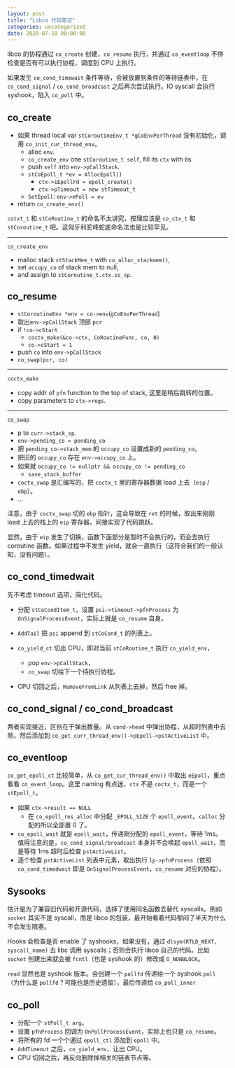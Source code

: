 ```yaml
---
layout: post
title: "Libco 代码笔记"
categories: uncategorized
date: 2020-07-10 00:00:00
---
```




libco 的协程通过 `co_create` 创建，`co_resume` 执行，并通过 `co_eventloop` 不停检查是否有可以执行协程，调度到 CPU 上执行。

如果发生 `co_cond_timewait` 条件等待，会被放置到条件的等待链表中，在 `co_cond_signal` / `co_cond_broadcast` 之后再次尝试执行。IO syscall 会执行 syshook，陷入 `co_poll` 中。

## co_create

- 如果 thread local var `stCoroutineEnv_t *gCoEnvPerThread` 没有初始化，调用 `co_init_cur_thread_env`。
  - alloc `env`.
  - `co_create_env` one `stCoroutine_t self`, fill its `ctx` with `0`s.
  - push `self` into `env->pCallStack`.
  - `stCoEpoll_t *ev = AllocEpoll()`
    - `ctx->iEpollFd = epoll_create()`
    - `ctx->pTimeout = new stTimeout_t`
  - `SetEpoll`: `env->ePoll = ev`
- return `co_create_env()`

`cotxt_t` 和 `stCoRoutine_t` 的命名不太讲究，按理应该是 `co_ctx_t` 和 `stCoroutine_t` 吧。这匈牙利驼峰蛇底命名法也是比较罕见。

---

`co_create_env`

- malloc stack `stStackMem_t` with `co_alloc_stackmem()`,
- set `occupy_co` of stack mem to null,
- and assign to `stCoroutine_t.ctx.ss_sp`.

## co_resume

- `stCoroutineEnv *env = co->env`(`gCoEnvPerThread`)
- 取出`env->pCallStack` 顶部 `pcr`
- if `!co->cStart`
  - `coctx_make(&co->ctx, CoRoutineFunc, co, 0)`
  - `co->cStart = 1`
- push `co` into `env->pCallStack`
- `co_swap(pcr, co)`

---

`coctx_make`

- copy addr of `pfn` function to the top of stack, 这里是稍后跳转的位置。
- copy parameters to `ctx->regs`.

---

`co_swap`

- p to `curr->stack_sp`.
- `env->pending_co = pending_co`
- 把 `pending_co->stack_mem` 的 `occupy_co` 设置成新的 `pending_co`。
- 把旧的 `occupy_co` 存在 `env->occupy_co` 上。
- 如果就 `occupy_co != nullptr && occupy_co != pending_co`
  - `save_stack_buffer`
- `coctx_swap` 是汇编写的，把 `coctx_t` 里的寄存器数据 load 上去（`esp` / `ebp`）。
- ...

注意，由于 `coctx_swap` 切的 `ebp` 指针，这会导致在 `ret` 的时候，取出来刚刚 load 上去的栈上的 `eip` 寄存器，间接实现了代码跳跃。

显然，由于 `eip` 发生了切换，函数下面部分是暂时不会执行的，而会去执行 coroutine 函数。如果过程中不发生 yield，就会一直执行（这符合我们的一般认知，没有问题）。

## co_cond_timedwait

先不考虑 timeout 选项，简化代码。

- 分配 `stCoCondItem_t`，设置 `psi->timeout->pfnProcess` 为 `OnSignalProcessEvent`，实际上就是 `co_resume` 自身。

- `AddTail` 把 `psi` append 到 `stCoCond_t` 的列表上。
- `co_yield_ct` 切出 CPU，即对当前 `stCoRoutine_t` 执行 `co_yield_env`，
  - pop `env->pCallStack`，
  - `co_swap` 切给下一个待执行协程。
- CPU 切回之后，`RemoveFromLink` 从列表上去掉，然后 free 掉。

## co_cond_signal /  co_cond_broadcast

两者实现接近，区别在于弹出数量。从 `cond->head` 中弹出协程，从超时列表中去除。然后添加到 `co_get_curr_thread_env()->pEpoll->pstActiveList` 中。

## co_eventloop

`co_get_epoll_ct` 比较简单，从 `co_get_cur_thread_env()` 中取出 `eEpoll`，重点看看 `co_event_loop`。这里 naming 有点迷，`ctx` 不是 `coctx_t`，而是一个 `stEpoll_t`。

- 如果 `ctx->result == NULL`
  - 在 `co_epoll_res_alloc` 中分配 `_EPOLL_SIZE` 个 `epoll_event`。`calloc` 分配的所以全部置 0 了。
- `co_epoll_wait` 就是 `epoll_wait`，传递刚分配的 `epoll_event`，等待 1ms。值得注意的是，`co_cond_signal/broadcast` 本身并不会唤起 `epoll_wait`，而是等待 1ms 超时后检查 `pstActiveList`。
- 逐个检查 `pstActiveList` 列表中元素，取出执行 `lp->pfnProcess`（依照 `co_cond_timedwait` 即是 `OnSignalProcessEvent`，`co_resume` 对应的协程）。

## Sysooks

估计是为了兼容旧代码和开源代码，选择了使用同名函数去替代 syscalls。例如 `socket` 其实不是 syscall，而是 libco 的包装，最开始看着代码郁闷了半天为什么不会发生阻塞。

Hooks 会检查是否 enable 了 syshooks，如果没有，通过 `dlsym(RTLD_NEXT, syscall_name)` 去 libc 调用 syscalls；否则会执行 libco 自己的代码。比如 `socket` 创建出来就会被 `fcntl`（也是 syshook 的）修改成 `O_NONBLOCK`。

`read` 显然也是 syshook 版本。会创建一个 `pollfd` 传递给一个 syshook `poll`（为什么是 `pollfd`？可能也是历史遗留），最后传递给 `co_poll_inner`

## co_poll

- 分配一个 `stPoll_t arg`。
- 设置 `pfnProcess` 回调为 `OnPollProcessEvent`，实际上也只是 `co_resume`。
- 将所有的 fd 一个个通过 `epoll_ctl` 添加到 `epoll` 中。
- `AddTimeout` 之后，`co_yield_env`，让出 CPU。
- CPU 切回之后，再反向删除掉相关的链表节点等。

